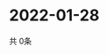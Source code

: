 # 2022-01-28
  共 0条

  <!-- BEGIN -->
  <!-- 最后更新时间Fri Jan 28 2022 20:04:28 GMT+0000 (Coordinated Universal Time) -->
  
  <!-- END -->
  
  